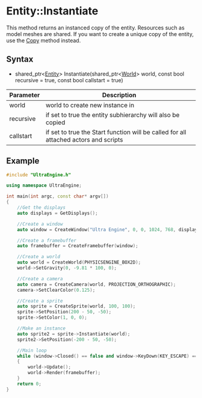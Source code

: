 # Entity::Instantiate

This method returns an instanced copy of the entity. Resources such as model meshes are shared. If you want to create a unique copy of the entity, use the [Copy](Entity_Copy.md) method instead.

## Syntax

- shared_ptr<[Entity](Entity.md)\> Instantiate(shared_ptr<[World](World.md)> world, const bool recursive = true, const bool callstart = true)

| Parameter | Description |
| --- | --- |
| world | world to create new instance in | 
| recursive | if set to true the entity subhierarchy will also be copied |
| callstart | if set to true the Start function will be called for all attached actors and scripts |

## Example

```c++
#include "UltraEngine.h"

using namespace UltraEngine;

int main(int argc, const char* argv[])
{
    //Get the displays
    auto displays = GetDisplays();

    //Create a window
    auto window = CreateWindow("Ultra Engine", 0, 0, 1024, 768, displays[0], WINDOW_CENTER | WINDOW_TITLEBAR);

    //Create a framebuffer
    auto framebuffer = CreateFramebuffer(window);

    //Create a world
    auto world = CreateWorld(PHYSICSENGINE_BOX2D);
    world->SetGravity(0, -9.81 * 100, 0);

    //Create a camera
    auto camera = CreateCamera(world, PROJECTION_ORTHOGRAPHIC);
    camera->SetClearColor(0.125);

    //Create a sprite
    auto sprite = CreateSprite(world, 100, 100);
    sprite->SetPosition(200 - 50, -50);
    sprite->SetColor(1, 0, 0);

    //Make an instance
    auto sprite2 = sprite->Instantiate(world);
    sprite2->SetPosition(-200 - 50, -50);

    //Main loop
    while (window->Closed() == false and window->KeyDown(KEY_ESCAPE) == false)
    {
        world->Update();
        world->Render(framebuffer);
    }
    return 0;
}
```

